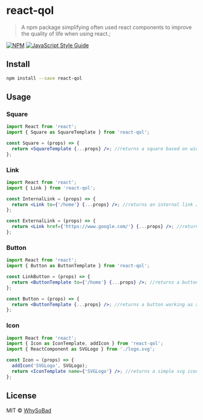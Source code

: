 # react-qol

> A npm package simplifying often used react components to improve the quality of life when using react.;

[![NPM](https://img.shields.io/npm/v/react-qol.svg)](https://www.npmjs.com/package/react-qol) [![JavaScript Style Guide](https://img.shields.io/badge/code_style-standard-brightgreen.svg)](https://standardjs.com)

## Install

```bash
npm install --save react-qol
```

## Usage

### Square

```jsx
import React from 'react';
import { Square as SquareTemplate } from 'react-qol';

const Square = (props) => {
  return <SquareTemplate {...props} />; //returns a square based on width
};
```

### Link

```jsx
import React from 'react';
import { Link } from 'react-qol';

const InternalLink = (props) => {
  return <Link to={'/home'} {...props} />; //returns an internal link [e.g. home]
};

const ExternalLink = (props) => {
  return <Link href={'https://www.google.com/'} {...props} />; //returns an external link [e.g. https://www.google.com/]
};
```

### Button

```jsx
import React from 'react';
import { Button as ButtonTemplate } from 'react-qol';

const LinkButton = (props) => {
  return <ButtonTemplate to={'/home'} {...props} />; //returns a button working as a link [see "Link"]
};

const Button = (props) => {
  return <ButtonTemplate {...props} />; //returns a button working as a button [e.g. onClick]
};
```

### Icon

```jsx
import React from 'react';
import { Icon as IconTemplate, addIcon } from 'react-qol';
import { ReactComponent as SVGLogo } from './logo.svg';

const Icon = (props) => {
  addIcon('SVGLogo', SVGLogo);
  return <IconTemplate name={'SVGLogo'} />; //returns a simple svg icon surrounded by a div
};
```

## License

MIT © [WhySoBad](https://github.com/WhySoBad)
